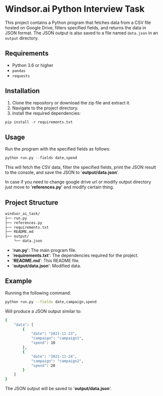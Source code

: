 
# Windsor.ai Python Interview Task

This project contains a Python program that fetches data from a CSV file hosted on Google Drive, filters specified fields, and returns the data in JSON format. The JSON output is also saved to a file named `data.json` in an `output` directory.


## Requirements

- Python 3.6 or higher
- `pandas`
- `requests`

## Installation

1. Clone the repository or download the zip file and extract it.
2. Navigate to the project directory.
3. Install the required dependencies:

```python
pip install -r requirements.txt
```

## Usage

Run the program with the specified fields as follows:
```python
python run.py --fields date,spend
```
This will fetch the CSV data, filter the specified fields, print the JSON result to the console, and save the JSON to '**output/data.json**'.

In case if you need to change google drive url or modify output directory just move to '**references.py**' and modify certain thing.

## Project Structure
```bash
windsor_ai_task/
├── run.py
├── references.py
├── requirements.txt
├── README.md
├── output/
    └── data.json
```
- '**run.py**': The main program file.
- '**requirements.txt**': The dependencies required for the project.
- '**README.md**': This README file.
- '**output/data.json**': Modified data.

## Example

Running the following command:

```bash
python run.py --fields date,campaign,spend
```
Will produce a JSON output similar to:
```bash
{
    "data": [
        {
            "date": "2021-11-23",
            "campaign": "campaign1",
            "spend": 10
        },
        {
            "date": "2021-11-24",
            "campaign": "campaign2",
            "spend": 20
        }
    ]
}
```
The JSON output will be saved to '**output/data.json**'.
